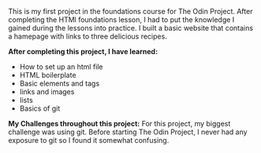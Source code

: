 This is my first project in the foundations course for The Odin Project. After completing the HTMl foundations lesson, I had to put the knowledge I gained during the lessons into practice. I built a basic website that contains a hamepage with links to three delicious recipes.

**After completing this project, I have learned:**
* How to set up an html file
* HTML boilerplate
* Basic elements and tags
* links and images
* lists
* Basics of git

**My Challenges throughout this project:**
For this project, my biggest challenge was using git. Before starting The Odin Project, I never had any exposure to git so I found it somewhat confusing.
